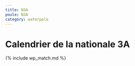 ```yaml
---
title: N3A
poule: N3A
category: waterpolo
---
```


# Calendrier de la nationale 3A

{% include wp_match.md %}